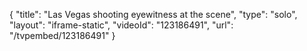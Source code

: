 {
    "title": "Las Vegas shooting eyewitness at the scene",
    "type": "solo",
    "layout": "iframe-static",
    "videoId": "123186491",
    "url": "\/tvpembed\/123186491"
}